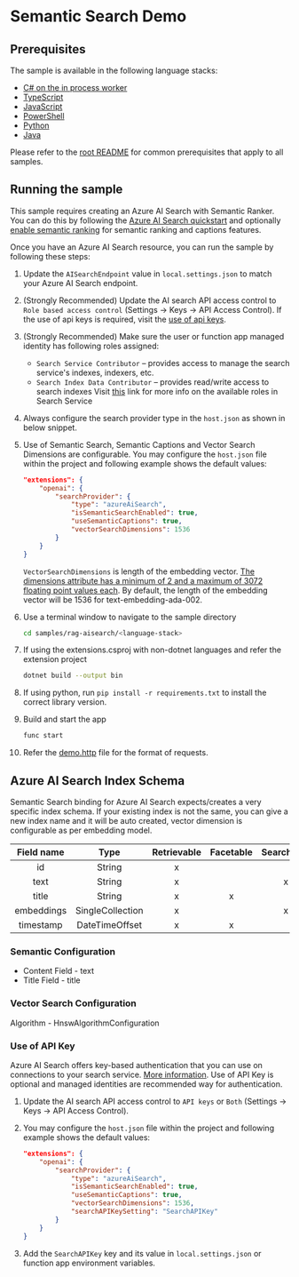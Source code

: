 # Semantic Search Demo

## Prerequisites

The sample is available in the following language stacks:

* [C# on the in process worker](csharp-inproc/)
* [TypeScript](typescript/)
* [JavaScript](javascript/)
* [PowerShell](powershell/)
* [Python](python/)
* [Java](java/)

Please refer to the [root README](../../README.md#requirements) for common prerequisites that apply to all samples.

## Running the sample

This sample requires creating an Azure AI Search with Semantic Ranker. You can do this by following the [Azure AI Search quickstart](https://learn.microsoft.com/en-us/azure/search/search-create-service-portal)
and optionally [enable semantic ranking](https://learn.microsoft.com/en-us/azure/search/semantic-how-to-enable-disable?tabs=enable-portal) for semantic ranking and captions features.

Once you have an Azure AI Search resource, you can run the sample by following these steps:

1. Update the `AISearchEndpoint` value in `local.settings.json` to match your Azure AI Search endpoint.
1. (Strongly Recommended) Update the AI search API access control to `Role based access control` (Settings -> Keys -> API Access Control). If the use of api keys is required, visit the [use of api keys](#use-of-api-key).
1. (Strongly Recommended) Make sure the user or function app managed identity has following roles assigned:
    * `Search Service Contributor` – provides access to manage the search service's indexes, indexers, etc.
    * `Search Index Data Contributor` – provides read/write access to search indexes
    Visit [this](https://learn.microsoft.com/azure/search/search-security-rbac#built-in-roles-used-in-search) link for more info on the available roles in Search Service
1. Always configure the search provider type in the `host.json` as shown in below snippet.
1. Use of Semantic Search, Semantic Captions and Vector Search Dimensions are configurable. You may configure the `host.json` file within the project and following example shows the default values:

    ```json
    "extensions": {
        "openai": {
            "searchProvider": {
                "type": "azureAiSearch",
                "isSemanticSearchEnabled": true,
                "useSemanticCaptions": true,
                "vectorSearchDimensions": 1536
            }
        }
    }
    ```

    `VectorSearchDimensions` is length of the embedding vector. [The dimensions attribute has a minimum of 2 and a maximum of 3072 floating point values each](https://learn.microsoft.com/azure/search/search-get-started-vector#:~:text=dimensions%20attribute%20has%20a%20minimum%20of%202%20and%20a%20maximum%20of%203072%20floating%20point%20values%20each). By default, the length of the embedding vector will be 1536 for text-embedding-ada-002.

1. Use a terminal window to navigate to the sample directory

    ```sh
    cd samples/rag-aisearch/<language-stack>
    ```

1. If using the extensions.csproj with non-dotnet languages and refer the extension project

    ```sh
    dotnet build --output bin
    ```

1. If using python, run `pip install -r requirements.txt` to install the correct library version.
1. Build and start the app

    ```sh
    func start
    ```

1. Refer the [demo.http](demo.http) file for the format of requests.

## Azure AI Search Index Schema

Semantic Search binding for Azure AI Search expects/creates a very specific index schema. If your existing index is not the same, you can give a new index name and it will be auto created, vector dimension is configurable as per embedding model.

| Field name | Type             | Retrievable | Facetable | Searchable | Analyzer    | Dimensions  |
|:----------:|:----------------:|:-----------:|:---------:|:----------:|:-----------:|:-----------:|
| id         | String           | x           |           |            |             |             |
| text       | String           | x           |           | x          |             |             |
| title      | String           | x           | x         |            |             |             |
| embeddings | SingleCollection | x           |           | x          | EnMicrosoft | 1536        |
| timestamp  | DateTimeOffset   | x           | x         |            |             |             |

### Semantic Configuration

* Content Field - text
* Title Field - title

### Vector Search Configuration

Algorithm - HnswAlgorithmConfiguration

### Use of API Key

Azure AI Search offers key-based authentication that you can use on connections to your search service. [More information](https://learn.microsoft.com/azure/search/search-security-api-keys). Use of API Key is optional and managed identities are recommended way for authentication.

1. Update the AI search API access control to `API keys` or `Both` (Settings -> Keys -> API Access Control).
1. You may configure the `host.json` file within the project and following example shows the default values:

    ```json
    "extensions": {
        "openai": {
            "searchProvider": {
                "type": "azureAiSearch",
                "isSemanticSearchEnabled": true,
                "useSemanticCaptions": true,
                "vectorSearchDimensions": 1536,
                "searchAPIKeySetting": "SearchAPIKey"
            }
        }
    }
    ```

1. Add the `SearchAPIKey` key and its value in `local.settings.json` or function app environment variables.
